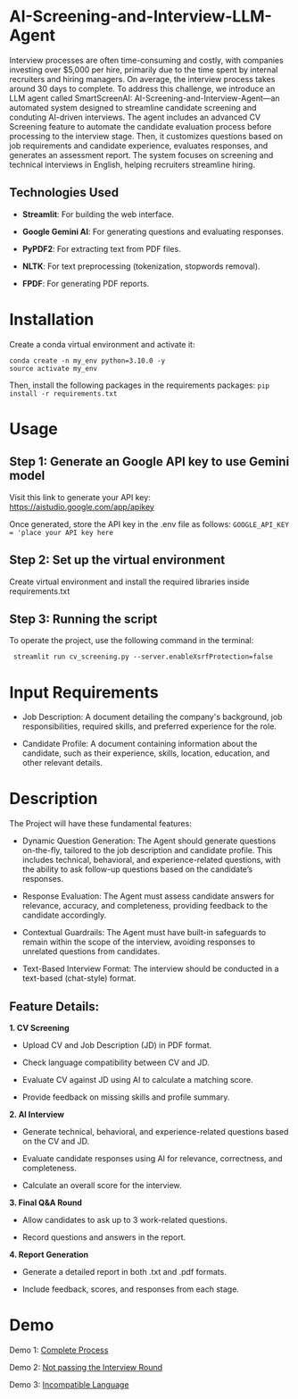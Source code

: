 # AI-Screening-and-Interview-LLM-Agent

Interview processes are often time-consuming and costly, with companies investing over $5,000 per hire, primarily due to the time spent by internal recruiters and hiring managers. On average, the interview process takes around 30 days to complete. To address this challenge, we introduce an LLM agent called SmartScreenAI: AI-Screening-and-Interview-Agent—an automated system designed to streamline candidate screening and conduting AI-driven interviews. The agent includes an advanced CV Screening feature to automate the candidate evaluation process before processing to the interview stage. Then, it customizes questions based on job requirements and candidate experience, evaluates responses, and generates an assessment report. The system focuses on screening and technical interviews in English, helping recruiters streamline hiring. 

## Technologies Used 

- **Streamlit**: For building the web interface.

- **Google Gemini AI**: For generating questions and evaluating responses.

- **PyPDF2**: For extracting text from PDF files.

- **NLTK**: For text preprocessing (tokenization, stopwords removal).

- **FPDF**: For generating PDF reports.

# Installation

Create a conda virtual environment and activate it:

```
conda create -n my_env python=3.10.0 -y
source activate my_env
```
Then, install the following packages in the requirements packages: ```pip install -r requirements.txt```  

# Usage

## Step 1: Generate an Google API key to use Gemini model 
Visit this link to generate your API key: https://aistudio.google.com/app/apikey

Once generated, store the API key in the .env file as follows: ```GOOGLE_API_KEY = 'place your API key here```

## Step 2: Set up the virtual environment
Create virtual environment and install the required libraries inside requirements.txt

## Step 3: Running the script
To operate the project, use the following command in the terminal:
```
 streamlit run cv_screening.py --server.enableXsrfProtection=false
```

# Input Requirements

- Job Description: A document detailing the company's background, job responsibilities, required skills, and preferred experience for the role.

- Candidate Profile: A document containing information about the candidate, such as their experience, skills, location, education, and other relevant details.

# Description

The Project will have these fundamental features:

- Dynamic Question Generation: The Agent should generate questions on-the-fly, tailored to the job description and candidate profile. This includes technical, behavioral, and experience-related questions, with the ability to ask follow-up questions based on the candidate’s responses.

- Response Evaluation: The Agent must assess candidate answers for relevance, accuracy, and completeness, providing feedback to the candidate accordingly.

- Contextual Guardrails: The Agent must have built-in safeguards to remain within the scope of the interview, avoiding responses to unrelated questions from candidates.

- Text-Based Interview Format: The interview should be conducted in a text-based (chat-style) format.

## Feature Details:

**1.	CV Screening**
   
- Upload CV and Job Description (JD) in PDF format.

- Check language compatibility between CV and JD.

- Evaluate CV against JD using AI to calculate a matching score.

- Provide feedback on missing skills and profile summary.

**2.	AI Interview**

- Generate technical, behavioral, and experience-related questions based on the CV and JD.

- Evaluate candidate responses using AI for relevance, correctness, and completeness.

- Calculate an overall score for the interview.

**3.	Final Q&A Round**
   
- Allow candidates to ask up to 3 work-related questions.

- Record questions and answers in the report.

**4.	Report Generation**
   
- Generate a detailed report in both .txt and .pdf formats.

- Include feedback, scores, and responses from each stage.


# Demo

Demo 1: 
[Complete Process](https://demo-smartscreenai.s3.ap-southeast-2.amazonaws.com/complete-process_demo.mp4)

Demo 2: 
[Not passing the Interview Round](https://demo-smartscreenai.s3.ap-southeast-2.amazonaws.com/demo1_not-passing-interview-round.mp4)

Demo 3: 
[Incompatible Language](https://demo-smartscreenai.s3.ap-southeast-2.amazonaws.com/demo2_not-same-language.mp4)


